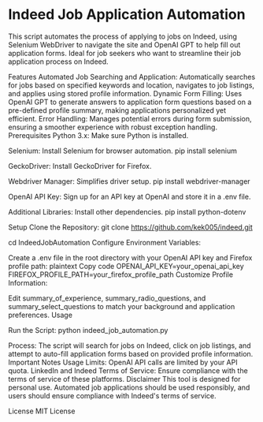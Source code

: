 # Indeed Job Application Automation
This script automates the process of applying to jobs on Indeed, using Selenium WebDriver to navigate the site and OpenAI GPT to help fill out application forms. Ideal for job seekers who want to streamline their job application process on Indeed.

Features
Automated Job Searching and Application: Automatically searches for jobs based on specified keywords and location, navigates to job listings, and applies using stored profile information.
Dynamic Form Filling: Uses OpenAI GPT to generate answers to application form questions based on a pre-defined profile summary, making applications personalized yet efficient.
Error Handling: Manages potential errors during form submission, ensuring a smoother experience with robust exception handling.
Prerequisites
Python 3.x: Make sure Python is installed.

Selenium: Install Selenium for browser automation.
pip install selenium

GeckoDriver: Install GeckoDriver for Firefox.

Webdriver Manager: Simplifies driver setup.
pip install webdriver-manager

OpenAI API Key: Sign up for an API key at OpenAI and store it in a .env file.

Additional Libraries: Install other dependencies.
pip install python-dotenv

Setup
Clone the Repository:
git clone https://github.com/kek005/indeed.git

cd IndeedJobAutomation
Configure Environment Variables:

Create a .env file in the root directory with your OpenAI API key and Firefox profile path:
plaintext
Copy code
OPENAI_API_KEY=your_openai_api_key
FIREFOX_PROFILE_PATH=your_firefox_profile_path
Customize Profile Information:

Edit summary_of_experience, summary_radio_questions, and summary_select_questions to match your background and application preferences.
Usage

Run the Script:
python indeed_job_automation.py

Process:
The script will search for jobs on Indeed, click on job listings, and attempt to auto-fill application forms based on provided profile information.
Important Notes
Usage Limits: OpenAI API calls are limited by your API quota.
LinkedIn and Indeed Terms of Service: Ensure compliance with the terms of service of these platforms.
Disclaimer
This tool is designed for personal use. Automated job applications should be used responsibly, and users should ensure compliance with Indeed's terms of service.

License
MIT License
